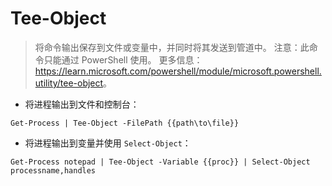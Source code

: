 # Tee-Object

> 将命令输出保存到文件或变量中，并同时将其发送到管道中。
> 注意：此命令只能通过 PowerShell 使用。
> 更多信息：<https://learn.microsoft.com/powershell/module/microsoft.powershell.utility/tee-object>。

- 将进程输出到文件和控制台：

`Get-Process | Tee-Object -FilePath {{path\to\file}}`

- 将进程输出到变量并使用 `Select-Object`：

`Get-Process notepad | Tee-Object -Variable {{proc}} | Select-Object processname,handles`
